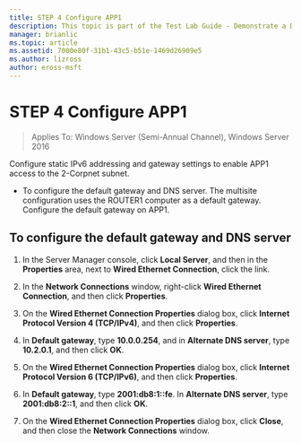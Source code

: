 ```yaml
---
title: STEP 4 Configure APP1
description: This topic is part of the Test Lab Guide - Demonstrate a DirectAccess Multisite Deployment for Windows Server 2016
manager: brianlic
ms.topic: article
ms.assetid: 7000e80f-31b1-43c5-b51e-1469d26909e5
ms.author: lizross
author: eross-msft
---
```

# STEP 4 Configure APP1

>Applies To: Windows Server (Semi-Annual Channel), Windows Server 2016

Configure static IPv6 addressing and gateway settings to enable APP1 access to the 2-Corpnet subnet.

- To configure the default gateway and DNS server. The multisite configuration uses the ROUTER1 computer as a default gateway. Configure the default gateway on APP1.

## To configure the default gateway and DNS server

1.  In the Server Manager console, click **Local Server**, and then in the **Properties** area, next to **Wired Ethernet Connection**, click the link.

2.  In the **Network Connections** window, right-click **Wired Ethernet Connection**, and then click **Properties**.

3.  On the **Wired Ethernet Connection Properties** dialog box, click **Internet Protocol Version 4 (TCP/IPv4)**, and then click **Properties**.

4.  In **Default gateway**, type **10.0.0.254**, and in **Alternate DNS server**, type **10.2.0.1**, and then click **OK**.

5.  On the **Wired Ethernet Connection Properties** dialog box, click **Internet Protocol Version 6 (TCP/IPv6)**, and then click **Properties**.

6.  In **Default gateway**, type **2001:db8:1::fe**. In **Alternate DNS server**, type **2001:db8:2::1**, and then click **OK**.

7.  On the **Wired Ethernet Connection Properties** dialog box, click **Close**, and then close the **Network Connections** window.




